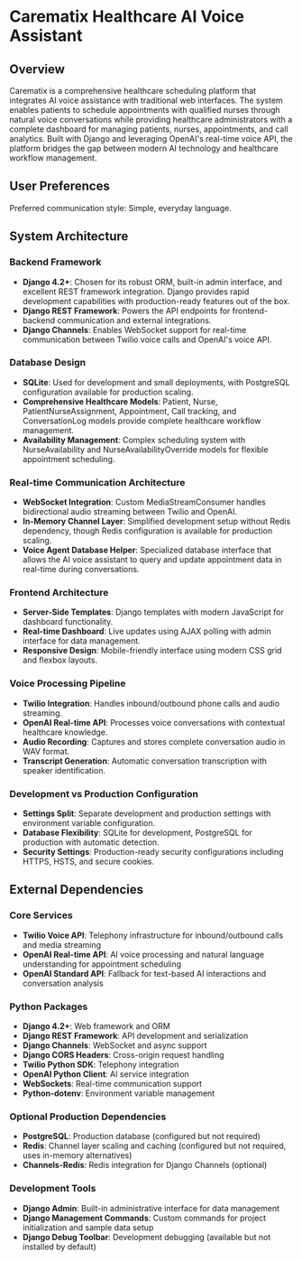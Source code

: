 # Carematix Healthcare AI Voice Assistant

## Overview

Carematix is a comprehensive healthcare scheduling platform that integrates AI voice assistance with traditional web interfaces. The system enables patients to schedule appointments with qualified nurses through natural voice conversations while providing healthcare administrators with a complete dashboard for managing patients, nurses, appointments, and call analytics. Built with Django and leveraging OpenAI's real-time voice API, the platform bridges the gap between modern AI technology and healthcare workflow management.

## User Preferences

Preferred communication style: Simple, everyday language.

## System Architecture

### Backend Framework
- **Django 4.2+**: Chosen for its robust ORM, built-in admin interface, and excellent REST framework integration. Django provides rapid development capabilities with production-ready features out of the box.
- **Django REST Framework**: Powers the API endpoints for frontend-backend communication and external integrations.
- **Django Channels**: Enables WebSocket support for real-time communication between Twilio voice calls and OpenAI's voice API.

### Database Design
- **SQLite**: Used for development and small deployments, with PostgreSQL configuration available for production scaling.
- **Comprehensive Healthcare Models**: Patient, Nurse, PatientNurseAssignment, Appointment, Call tracking, and ConversationLog models provide complete healthcare workflow management.
- **Availability Management**: Complex scheduling system with NurseAvailability and NurseAvailabilityOverride models for flexible appointment scheduling.

### Real-time Communication Architecture
- **WebSocket Integration**: Custom MediaStreamConsumer handles bidirectional audio streaming between Twilio and OpenAI.
- **In-Memory Channel Layer**: Simplified development setup without Redis dependency, though Redis configuration is available for production scaling.
- **Voice Agent Database Helper**: Specialized database interface that allows the AI voice assistant to query and update appointment data in real-time during conversations.

### Frontend Architecture
- **Server-Side Templates**: Django templates with modern JavaScript for dashboard functionality.
- **Real-time Dashboard**: Live updates using AJAX polling with admin interface for data management.
- **Responsive Design**: Mobile-friendly interface using modern CSS grid and flexbox layouts.

### Voice Processing Pipeline
- **Twilio Integration**: Handles inbound/outbound phone calls and audio streaming.
- **OpenAI Real-time API**: Processes voice conversations with contextual healthcare knowledge.
- **Audio Recording**: Captures and stores complete conversation audio in WAV format.
- **Transcript Generation**: Automatic conversation transcription with speaker identification.

### Development vs Production Configuration
- **Settings Split**: Separate development and production settings with environment variable configuration.
- **Database Flexibility**: SQLite for development, PostgreSQL for production with automatic detection.
- **Security Settings**: Production-ready security configurations including HTTPS, HSTS, and secure cookies.

## External Dependencies

### Core Services
- **Twilio Voice API**: Telephony infrastructure for inbound/outbound calls and media streaming
- **OpenAI Real-time API**: AI voice processing and natural language understanding for appointment scheduling
- **OpenAI Standard API**: Fallback for text-based AI interactions and conversation analysis

### Python Packages
- **Django 4.2+**: Web framework and ORM
- **Django REST Framework**: API development and serialization
- **Django Channels**: WebSocket and async support
- **Django CORS Headers**: Cross-origin request handling
- **Twilio Python SDK**: Telephony integration
- **OpenAI Python Client**: AI service integration
- **WebSockets**: Real-time communication support
- **Python-dotenv**: Environment variable management

### Optional Production Dependencies
- **PostgreSQL**: Production database (configured but not required)
- **Redis**: Channel layer scaling and caching (configured but not required, uses in-memory alternatives)
- **Channels-Redis**: Redis integration for Django Channels (optional)

### Development Tools
- **Django Admin**: Built-in administrative interface for data management
- **Django Management Commands**: Custom commands for project initialization and sample data setup
- **Django Debug Toolbar**: Development debugging (available but not installed by default)